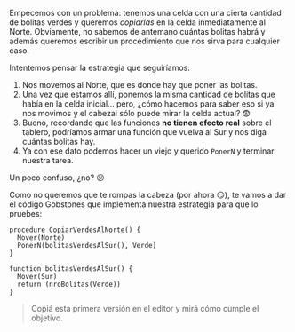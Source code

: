 Empecemos con un problema: tenemos una celda con una cierta cantidad de bolitas verdes y queremos _copiarlas_ en la celda inmediatamente al Norte. Obviamente, no sabemos de antemano cuántas bolitas habrá y además queremos escribir un procedimiento que nos sirva para cualquier caso.

Intentemos pensar la estrategia que seguiríamos:

1. Nos movemos al Norte, que es donde hay que poner las bolitas.
2. Una vez que estamos allí, ponemos la misma cantidad de bolitas que había en la celda inicial... pero, ¿cómo hacemos para saber eso si ya nos movimos y el cabezal sólo puede mirar la celda actual? :fearful:
3. Bueno, recordando que las funciones **no tienen efecto real** sobre el tablero, podríamos armar una función que vuelva al Sur y nos diga cuántas bolitas hay.
4. Ya con ese dato podemos hacer un viejo y querido `PonerN` y terminar nuestra tarea.

Un poco confuso, ¿no? :confused:

Como no queremos que te rompas la cabeza (por ahora :smirk:), te vamos a dar el código Gobstones que implementa nuestra estrategia para que lo pruebes:

```puppet
procedure CopiarVerdesAlNorte() {
  Mover(Norte)
  PonerN(bolitasVerdesAlSur(), Verde)
}

function bolitasVerdesAlSur() {
  Mover(Sur)
  return (nroBolitas(Verde))
}
```

> Copiá esta primera versión en el editor y mirá cómo cumple el objetivo.